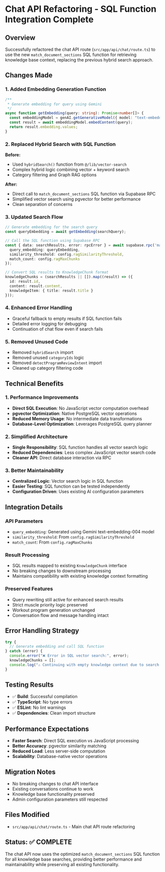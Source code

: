 # Chat API Refactoring - SQL Function Integration Complete

## Overview
Successfully refactored the chat API route (`src/app/api/chat/route.ts`) to use the new `match_document_sections` SQL function for retrieving knowledge base context, replacing the previous hybrid search approach.

## Changes Made

### 1. Added Embedding Generation Function
```typescript
/**
 * Generate embedding for query using Gemini
 */
async function getEmbedding(query: string): Promise<number[]> {
  const embeddingModel = genAI.getGenerativeModel({ model: "text-embedding-004" });
  const result = await embeddingModel.embedContent(query);
  return result.embedding.values;
}
```

### 2. Replaced Hybrid Search with SQL Function
**Before:**
- Used `hybridSearch()` function from `@/lib/vector-search`
- Complex hybrid logic combining vector + keyword search
- Category filtering and Graph RAG options

**After:**
- Direct call to `match_document_sections` SQL function via Supabase RPC
- Simplified vector search using pgvector for better performance
- Clean separation of concerns

### 3. Updated Search Flow
```typescript
// Generate embedding for the search query
const queryEmbedding = await getEmbedding(searchQuery);

// Call the SQL function using Supabase RPC
const { data: searchResults, error: rpcError } = await supabase.rpc('match_document_sections', {
  query_embedding: queryEmbedding,
  similarity_threshold: config.ragSimilarityThreshold,
  match_count: config.ragMaxChunks
});

// Convert SQL results to KnowledgeChunk format
knowledgeChunks = (searchResults || []).map((result) => ({
  id: result.id,
  content: result.content,
  knowledgeItem: { title: result.title }
}));
```

### 4. Enhanced Error Handling
- Graceful fallback to empty results if SQL function fails
- Detailed error logging for debugging
- Continuation of chat flow even if search fails

### 5. Removed Unused Code
- Removed `hybridSearch` import
- Removed unused `categoryIds` logic
- Removed `detectProgramReviewIntent` import
- Cleaned up category filtering code

## Technical Benefits

### 1. Performance Improvements
- **Direct SQL Execution**: No JavaScript vector computation overhead
- **pgvector Optimization**: Native PostgreSQL vector operations
- **Reduced Memory Usage**: No intermediate data transformations
- **Database-Level Optimization**: Leverages PostgreSQL query planner

### 2. Simplified Architecture
- **Single Responsibility**: SQL function handles all vector search logic
- **Reduced Dependencies**: Less complex JavaScript vector search code
- **Cleaner API**: Direct database interaction via RPC

### 3. Better Maintainability
- **Centralized Logic**: Vector search logic in SQL function
- **Easier Testing**: SQL function can be tested independently
- **Configuration Driven**: Uses existing AI configuration parameters

## Integration Details

### API Parameters
- `query_embedding`: Generated using Gemini text-embedding-004 model
- `similarity_threshold`: From `config.ragSimilarityThreshold`
- `match_count`: From `config.ragMaxChunks`

### Result Processing
- SQL results mapped to existing `KnowledgeChunk` interface
- No breaking changes to downstream processing
- Maintains compatibility with existing knowledge context formatting

### Preserved Features
- Query rewriting still active for enhanced search results
- Strict muscle priority logic preserved
- Workout program generation unchanged
- Conversation flow and message handling intact

## Error Handling Strategy
```typescript
try {
  // Generate embedding and call SQL function
} catch (error) {
  console.error("❌ Error in SQL vector search:", error);
  knowledgeChunks = [];
  console.log("⚠️ Continuing with empty knowledge context due to search error");
}
```

## Testing Results
- ✅ **Build**: Successful compilation
- ✅ **TypeScript**: No type errors
- ✅ **ESLint**: No lint warnings
- ✅ **Dependencies**: Clean import structure

## Performance Expectations
- **Faster Search**: Direct SQL execution vs JavaScript processing
- **Better Accuracy**: pgvector similarity matching
- **Reduced Load**: Less server-side computation
- **Scalability**: Database-native vector operations

## Migration Notes
- No breaking changes to chat API interface
- Existing conversations continue to work
- Knowledge base functionality preserved
- Admin configuration parameters still respected

## Files Modified
- `src/app/api/chat/route.ts` - Main chat API route refactoring

## Status: ✅ COMPLETE
The chat API now uses the optimized `match_document_sections` SQL function for all knowledge base searches, providing better performance and maintainability while preserving all existing functionality.
